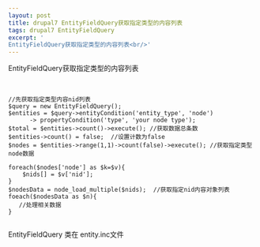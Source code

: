 ```yaml
---
layout: post
title: drupal7 EntityFieldQuery获取指定类型的内容列表
tags: drupal7 EntityFieldQuery
excerpt: '
EntityFieldQuery获取指定类型的内容列表<br/>'
---
```


EntityFieldQuery获取指定类型的内容列表

<pre class="line-numbers">
    <code class="language-php">

//先获取指定类型内容nid列表
$query = new EntityFieldQuery();
$entities = $query->entityCondition('entity_type', 'node')
      -> propertyCondition('type', 'your node type');
$total = $entities->count()->execute(); //获取数据总条数
$entities->count() = false;  //设置计数为false
$nodes = $entities->range(1,1)->count(false)->execute(); //获取指定类型node数据

foreach($nodes['node'] as $k=$v){
    $nids[] = $v['nid'];
}
$nodesData = node_load_multiple($nids);  //获取指定nid内容对象列表
foeach($nodesData as $n){
   //处理相关数据
}

</code></pre>

EntityFieldQuery 类在 entity.inc文件
